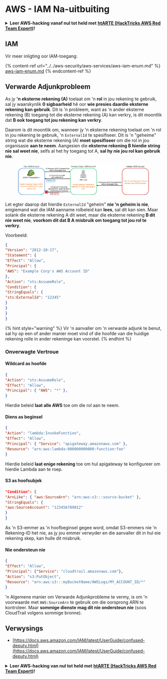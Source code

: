 # AWS - IAM Na-uitbuiting

<details>

<summary><strong>Leer AWS-hacking vanaf nul tot held met</strong> <a href="https://training.hacktricks.xyz/courses/arte"><strong>htARTE (HackTricks AWS Red Team Expert)</strong></a><strong>!</strong></summary>

Ander maniere om HackTricks te ondersteun:

* As jy jou **maatskappy geadverteer wil sien in HackTricks** of **HackTricks in PDF wil aflaai**, kyk na die [**SUBSCRIPTION PLANS**](https://github.com/sponsors/carlospolop)!
* Kry die [**amptelike PEASS & HackTricks swag**](https://peass.creator-spring.com)
* Ontdek [**The PEASS Family**](https://opensea.io/collection/the-peass-family), ons versameling eksklusiewe [**NFTs**](https://opensea.io/collection/the-peass-family)
* **Sluit aan by die** 💬 [**Discord-groep**](https://discord.gg/hRep4RUj7f) of die [**telegram-groep**](https://t.me/peass) of **volg** ons op **Twitter** 🐦 [**@hacktricks_live**](https://twitter.com/hacktricks_live)**.**
* **Deel jou hacktruuks deur PR's in te dien by die** [**HackTricks**](https://github.com/carlospolop/hacktricks) en [**HackTricks Cloud**](https://github.com/carlospolop/hacktricks-cloud) github-repos.

</details>

## IAM

Vir meer inligting oor IAM-toegang:

{% content-ref url="../../aws-security/aws-services/aws-iam-enum.md" %}
[aws-iam-enum.md](../../aws-security/aws-services/aws-iam-enum.md)
{% endcontent-ref %}

## Verwarde Adjunkprobleem

As jy **'n eksterne rekening (A)** toelaat om 'n **rol** in jou rekening te gebruik, sal jy waarskynlik **0 sigbaarheid** hê oor **wie presies daardie eksterne rekening kan gebruik**. Dit is 'n probleem, want as 'n ander eksterne rekening (B) toegang tot die eksterne rekening (A) kan verkry, is dit moontlik dat **B ook toegang tot jou rekening kan verkry**.

Daarom is dit moontlik om, wanneer jy 'n eksterne rekening toelaat om 'n rol in jou rekening te gebruik, 'n `ExternalId` te spesifiseer. Dit is 'n "geheime" string wat die eksterne rekening (A) **moet spesifiseer** om die rol in jou organisasie **aan te neem**. Aangesien die **eksterne rekening B hierdie string nie sal weet nie**, selfs al het hy toegang tot A, **sal hy nie jou rol kan gebruik nie**.

<figure><img src="../../../.gitbook/assets/image (1) (7).png" alt=""><figcaption></figcaption></figure>

Let egter daarop dat hierdie `ExternalId` "geheim" **nie 'n geheim is nie**, enigiemand wat die IAM aanname rolbeleid kan **lees**, sal dit kan sien. Maar solank die eksterne rekening A dit weet, maar die eksterne rekening **B dit nie weet nie**, **voorkom dit dat B A misbruik om toegang tot jou rol te verkry**.

Voorbeeld:
```json
{
"Version": "2012-10-17",
"Statement": {
"Effect": "Allow",
"Principal": {
"AWS": "Example Corp's AWS Account ID"
},
"Action": "sts:AssumeRole",
"Condition": {
"StringEquals": {
"sts:ExternalId": "12345"
}
}
}
}
```
{% hint style="warning" %}
Vir 'n aanvaller om 'n verwarde adjunk te benut, sal hy op een of ander manier moet vind of die hoofde van die huidige rekening rolle in ander rekeninge kan voorstel.
{% endhint %}

### Onverwagte Vertroue

#### Wildcard as hoofde
```json
{
"Action": "sts:AssumeRole",
"Effect": "Allow",
"Principal": { "AWS": "*" },
}
```
Hierdie beleid **laat alle AWS** toe om die rol aan te neem.

#### Diens as beginsel
```json
{
"Action": "lambda:InvokeFunction",
"Effect": "Allow",
"Principal": { "Service": "apigateway.amazonaws.com" },
"Resource": "arn:aws:lambda:000000000000:function:foo"
}
```
Hierdie beleid **laat enige rekening** toe om hul apigateway te konfigureer om hierdie Lambda aan te roep.

#### S3 as hoofsubjek
```json
"Condition": {
"ArnLike": { "aws:SourceArn": "arn:aws:s3:::source-bucket" },
"StringEquals": {
"aws:SourceAccount": "123456789012"
}
}
```
As 'n S3-emmer as 'n hoofbeginsel gegee word, omdat S3-emmers nie 'n Rekening-ID het nie, as jy jou emmer verwyder en die aanvaller dit in hul eie rekening skep, kan hulle dit misbruik.

#### Nie ondersteun nie
```json
{
"Effect": "Allow",
"Principal": {"Service": "cloudtrail.amazonaws.com"},
"Action": "s3:PutObject",
"Resource": "arn:aws:s3:::myBucketName/AWSLogs/MY_ACCOUNT_ID/*"
}
```
'n Algemene manier om Verwarde Adjunkprobleme te vermy, is om 'n voorwaarde met `AWS:SourceArn` te gebruik om die oorsprong ARN te kontroleer. Maar **sommige dienste mag dit nie ondersteun nie** (soos CloudTrail volgens sommige bronne).

## Verwysings

* [https://docs.aws.amazon.com/IAM/latest/UserGuide/confused-deputy.html](https://docs.aws.amazon.com/IAM/latest/UserGuide/confused-deputy.html)

<details>

<summary><strong>Leer AWS-hacking van nul tot held met</strong> <a href="https://training.hacktricks.xyz/courses/arte"><strong>htARTE (HackTricks AWS Red Team Expert)</strong></a><strong>!</strong></summary>

Ander maniere om HackTricks te ondersteun:

* As jy jou **maatskappy geadverteer wil sien in HackTricks** of **HackTricks in PDF wil aflaai**, kyk na die [**SUBSCRIPTION PLANS**](https://github.com/sponsors/carlospolop)!
* Kry die [**amptelike PEASS & HackTricks swag**](https://peass.creator-spring.com)
* Ontdek [**The PEASS Family**](https://opensea.io/collection/the-peass-family), ons versameling eksklusiewe [**NFTs**](https://opensea.io/collection/the-peass-family)
* **Sluit aan by die** 💬 [**Discord-groep**](https://discord.gg/hRep4RUj7f) of die [**telegram-groep**](https://t.me/peass) of **volg** ons op **Twitter** 🐦 [**@hacktricks_live**](https://twitter.com/hacktricks_live)**.**
* **Deel jou hacktruuks deur PR's in te dien by die** [**HackTricks**](https://github.com/carlospolop/hacktricks) en [**HackTricks Cloud**](https://github.com/carlospolop/hacktricks-cloud) github-opslag.

</details>
